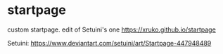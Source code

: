 # startpage
custom startpage. edit of Setuini's one
https://xruko.github.io/startpage

Setuini:
https://www.deviantart.com/setuini/art/Startpage-447948489
